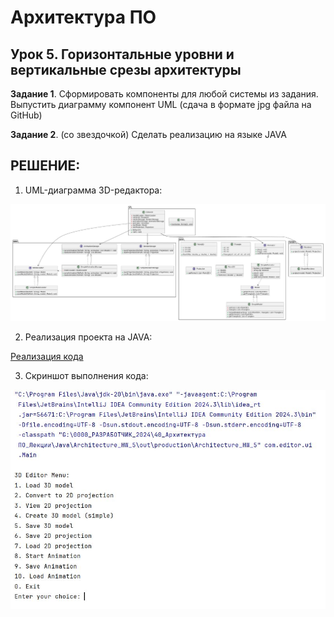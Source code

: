 # Архитектура ПО 

## Урок 5. Горизонтальные уровни и вертикальные срезы архитектуры

**Задание 1**. Сформировать компоненты для любой системы из задания. 
Выпустить диаграмму компонент UML (сдача в формате jpg файла на GitHub)

**Задание 2**. (со звездочкой) Сделать реализацию на языке JAVA

## РЕШЕНИЕ:

1. UML-диаграмма 3D-редактора:

![](02.jpg)

2. Реализация проекта на JAVA:

[Реализация кода](src/com/editor)

3. Скриншот выполнения кода:

![](01.jpg)

   
   
   
